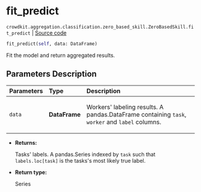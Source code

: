 # fit_predict
`crowdkit.aggregation.classification.zero_based_skill.ZeroBasedSkill.fit_predict` | [Source code](https://github.com/Toloka/crowd-kit/blob/v1.1.0.rc4/crowdkit/aggregation/classification/zero_based_skill.py#L126)

```python
fit_predict(self, data: DataFrame)
```

Fit the model and return aggregated results.

## Parameters Description

| Parameters | Type | Description |
| :----------| :----| :-----------|
`data`|**DataFrame**|<p>Workers&#x27; labeling results. A pandas.DataFrame containing `task`, `worker` and `label` columns.</p>

* **Returns:**

  Tasks' labels.
A pandas.Series indexed by `task` such that `labels.loc[task]`
is the tasks's most likely true label.

* **Return type:**

  Series
